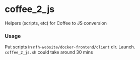 # coffee_2_js
Helpers (scripts, etc) for Coffee to JS conversion


### Usage

Put scripts in `nfh-website/docker-frontend/client` dir.
Launch.
`coffee_2_js.sh` could take around 30 mins

